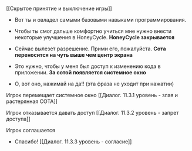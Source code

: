 [[Скрытое принятие и выключение игры]]

- Вот ты и овладел самыми базовыми навыками программирования. 
- Чтобы ты смог дальше комфортно учиться мне нужно внести некоторые улучшения в HoneyCycle.
**HoneyCycle закрывается**
- Сейчас вылезет разрешение. Прими его, пожалуйста.
**Сота переносится на чуть выше чем центр экрана**
- Это нужно, чтобы у меня был доступ к изменению кода в приложении.
**За сотой появляется системное окно**

- О, вот оно, нажимай на да!!
(эта фраза не уходит при нажатии)

Игрок перемещает системное окно
[[Диалог. 11.3.1 уровень - злая и растерянная СОТА]]

Игрок отказывается давать доступ
[[Диалог. 11.3.2 уровень - запрет доступа]]

Игрок соглашается
- Спасибо!
[[Диалог. 11.3.3 уровень - согласие]]